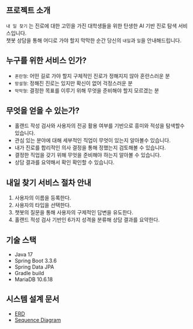 ## 프로젝트 소개
`내 일 찾기` 는 진로에 대한 고민을 가진 대학생들을 위한 탄생한 AI 기반 진로 탐색 서비스입니다.  
챗봇 상담을 통해 어디로 가야 할지 막막한 순간 당신의 `내일`과 `일`을 안내해드립니다.

## 누구를 위한 서비스 인가?
- `혼란형`: 어떤 길로 가야 할지 구체적인 진로가 정해지지 않아 혼란스러운 분
- `망설형`: 정해진 진로는 있지만 확신이 없어 걱정스러운 분
- `막막형`: 결정한 목표를 이루기 위해 무엇을 준비해야 할지 모르겠는 분

## 무엇을 얻을 수 있는가?
- 홀랜드 작성 검사와 사용자의 전공 활용 여부를 기반으로 흥미와 적성을 탐색할수 있습니다.
- 관심 있는 분야에 대해 세부적인 직업이 무엇이 있는지 알아볼수 있습니다.
- 내가 진로를 합리적인 의사 결정을 통해 정했는지 검토해볼 수 있습니다.
- 결정한 직업을 갖기 위해 무엇을 준비해야 하는지 알아볼 수 있습니다.
- 상담 결과를 요약해서 확인 확인할 수 있습니다.

## 내일 찾기 서비스 절차 안내
1. 사용자의 이름을 등록한다.
2. 사용자의 타입을 선택한다.
3. 챗봇의 질문을 통해 사용자의 구제적인 답변을 유도한다.
4. 홀랜드 적성 검사 기반인 6가지 성격을 분류해 상담 결과를 요약한다.

## 기술 스택
- Java 17
- Spring Boot 3.3.6
- Spring Data JPA
- Gradle build
- MariaDB 10.6.18
## 시스템 설계 문서
- [ERD](https://github.com/future-way/back/blob/main/docs/erd.md)
- [Sequence Diagram](https://github.com/future-way/back/blob/main/docs/sequence.md)
